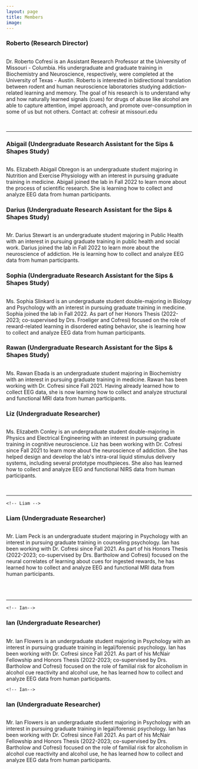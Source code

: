 ```yaml
---
layout: page
title: Members
image: 
---
```


<!-- Roberto-->
<h3>Roberto (Research Director)</h3>
<span class="image left"><img src="assets/images/members/roberto_cofresi1.jpg" alt="" /></span> 
<p>Dr. Roberto Cofresí is an Assistant Research Professor at the University of Missouri - Columbia. His undergraduate and graduate training in Biochemistry and Neuroscience, respectively, were completed at the University of Texas - Austin. Roberto is interested in  bidirectional translation between rodent and human neuroscience laboratories studying addiction-related learning and memory. The goal of his research is to understand why and how naturally learned signals (cues) for drugs of abuse like alcohol are able to capture attention, impel approach, and promote over-consumption in some of us but not others. Contact at: cofresir at missouri.edu</p>
	
	
<br/>
<hr class="major" />	


<!-- Sips & Shapes Study -->
<h3>Abigail (Undergraduate Research Assistant for the Sips & Shapes Study)</h3>
<span class="image left"><img src="assets/images/members/roberto_cofresi1.jpg" alt="" /></span> 
<p>Ms. Elizabeth Abigail Obregon is an undergraduate student majoring in Nutrition and Exercise Physiology with an interest in pursuing graduate training in medicine. Abigail joined the lab in Fall 2022 to learn more about the process of scientific research. She is learning how to collect and analyze EEG data from human participants.</p>

<h3>Darius (Undergraduate Research Assistant for the Sips & Shapes Study)</h3>
<span class="image left"><img src="assets/images/members/roberto_cofresi1.jpg" alt="" /></span> 
<p>Mr. Darius Stewart is an undergraduate student majoring in Public Health with an interest in pursuing graduate training in public health and social work. Darius joined the lab in Fall 2022 to learn more about the neuroscience of addiction. He is learning how to collect and analyze EEG data from human participants.</p>

<h3>Sophia (Undergraduate Research Assistant for the Sips & Shapes Study)</h3>
<span class="image left"><img src="assets/images/members/roberto_cofresi1.jpg" alt="" /></span> 
<p>Ms. Sophia Slinkard is an undergraduate student double-majoring in Biology and Psychology with an interest in pursuing graduate training in medicine. Sophia joined the lab in Fall 2022. As part of her Honors Thesis (2022-2023; co-supervised by Drs. Froeliger and Cofresi) focused on the role of reward-related learning in disordered eating behavior, she is learning how to collect and analyze EEG data from human participants.</p>

<h3>Rawan (Undergraduate Research Assistant for the Sips & Shapes Study)</h3>
<span class="image left"><img src="assets/images/members/roberto_cofresi1.jpg" alt="" /></span> 
<p>Ms. Rawan Ebada is an undergraduate student majoring in Biochemistry with an interest in pursuing graduate training in medicine. Rawan has been working with Dr. Cofresi since Fall 2021. Having already learned how to collect EEG data, she is now learning how to collect and analyze structural and functional MRI data from human participants.</p>


	
<!-- Liz-->	

<h3>Liz  (Undergraduate Researcher)</h3>
<span class="image left"><img src="assets/images/members/liz_conley3.jpg" alt="" /></span>
<p>Ms. Elizabeth Conley is an undergraduate student double-majoring in Physics and Electrical Engineering with an interest in pursuing graduate training in cognitive neuroscience. Liz has been working with Dr. Cofresi since Fall 2021 to learn more about the neuroscience of addiction. She has helped design and develop the lab's intra-oral liquid stimulus delivery systems, including several prototype  mouthpieces. She also has learned how to collect and analyze EEG and functional NIRS data from human participants.</p>

<br/>
<hr class="major" />	

	<!-- Liam -->

<h3>Liam  (Undergraduate Researcher)</h3>
<span class="image left"><img src="assets/images/members/liam_peck.jpeg" alt="" /></span>
<p>Mr. Liam Peck is an undergraduate student majoring in Psychology with an interest in pursuing graduate training in counseling psychology. Ian has been working with Dr. Cofresi since Fall 2021. As part of his Honors Thesis (2022-2023; co-supervised by Drs. Bartholow and Cofresi) focused on the neural correlates of learning about cues for ingested rewards, he has learned how to collect and analyze EEG and functional MRI data from human participants.</p>

<br/>
<br/>
<hr class="major" />

	<!-- Ian-->

<h3>Ian  (Undergraduate Researcher)</h3>
<span class="image left"><img src="assets/images/missing1.jpg" alt="" /></span>
<p>Mr. Ian Flowers is an undergraduate student majoring in Psychology with an interest in pursuing graduate training in legal/forensic psychology. Ian has been working with  Dr. Cofresi since Fall 2021. As part of his McNair Fellowship and Honors Thesis (2022-2023; co-supervised by Drs. Bartholow and Cofresi) focused on the role of familial risk for alcoholism in alcohol cue reactivity and alcohol use, he has learned how to collect and analyze EEG data from human participants.</p>


	<!-- Ian-->

<h3>Ian  (Undergraduate Researcher)</h3>
<span class="image left"><img src="assets/images/missing1.jpg" alt="" /></span>
<p>Mr. Ian Flowers is an undergraduate student majoring in Psychology with an interest in pursuing graduate training in legal/forensic psychology. Ian has been working with  Dr. Cofresi since Fall 2021. As part of his McNair Fellowship and Honors Thesis (2022-2023; co-supervised by Drs. Bartholow and Cofresi) focused on the role of familial risk for alcoholism in alcohol cue reactivity and alcohol use, he has learned how to collect and analyze EEG data from human participants.</p>






